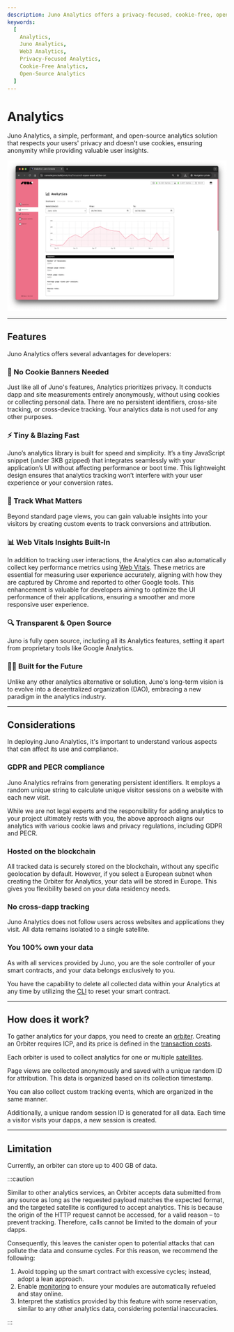 ```yaml
---
description: Juno Analytics offers a privacy-focused, cookie-free, open-source web3 analytics solution. Ensure user anonymity while gaining valuable insights.
keywords:
  [
    Analytics,
    Juno Analytics,
    Web3 Analytics,
    Privacy-Focused Analytics,
    Cookie-Free Analytics,
    Open-Source Analytics
  ]
---
```


# Analytics

Juno Analytics, a simple, performant, and open-source analytics solution that respects your users' privacy and doesn't use cookies, ensuring anonymity while providing valuable user insights.

![A screenshot of the Juno's Analytics dashboard](../../img/analytics/analytics-dashboard.webp)

---

## Features

Juno Analytics offers several advantages for developers:

### 🍪 No Cookie Banners Needed

Just like all of Juno's features, Analytics prioritizes privacy. It conducts dapp and site measurements entirely anonymously, without using cookies or collecting personal data. There are no persistent identifiers, cross-site tracking, or cross-device tracking. Your analytics data is not used for any other purposes.

### ⚡️ Tiny & Blazing Fast

Juno’s analytics library is built for speed and simplicity. It’s a tiny JavaScript snippet (under 3KB gzipped) that integrates seamlessly with your application’s UI without affecting performance or boot time. This lightweight design ensures that analytics tracking won’t interfere with your user experience or your conversion rates.

### 🎯 Track What Matters

Beyond standard page views, you can gain valuable insights into your visitors by creating custom events to track conversions and attribution.

### 📊 Web Vitals Insights Built-In

In addition to tracking user interactions, the Analytics can also automatically collect key performance metrics using [Web Vitals](https://web.dev/articles/vitals). These metrics are essential for measuring user experience accurately, aligning with how they are captured by Chrome and reported to other Google tools. This enhancement is valuable for developers aiming to optimize the UI performance of their applications, ensuring a smoother and more responsive user experience.

### 🔍 Transparent & Open Source

Juno is fully open source, including all its Analytics features, setting it apart from proprietary tools like Google Analytics.

### 🧑‍🚀 Built for the Future

Unlike any other analytics alternative or solution, Juno's long-term vision is to evolve into a decentralized organization (DAO), embracing a new paradigm in the analytics industry.

---

## Considerations

In deploying Juno Analytics, it's important to understand various aspects that can affect its use and compliance.

### GDPR and PECR compliance

Juno Analytics refrains from generating persistent identifiers. It employs a random unique string to calculate unique visitor sessions on a website with each new visit.

While we are not legal experts and the responsibility for adding analytics to your project ultimately rests with you, the above approach aligns our analytics with various cookie laws and privacy regulations, including GDPR and PECR.

### Hosted on the blockchain

All tracked data is securely stored on the blockchain, without any specific geolocation by default. However, if you select a European subnet when creating the Orbiter for Analytics, your data will be stored in Europe. This gives you flexibility based on your data residency needs.

### No cross-dapp tracking

Juno Analytics does not follow users across websites and applications they visit. All data remains isolated to a single satellite.

### You 100% own your data

As with all services provided by Juno, you are the sole controller of your smart contracts, and your data belongs exclusively to you.

You have the capability to delete all collected data within your Analytics at any time by utilizing the [CLI] to reset your smart contract.

---

## How does it work?

To gather analytics for your dapps, you need to create an [orbiter]. Creating an Orbiter requires ICP, and its price is defined in the [transaction costs](../../pricing#transaction-costs).

Each orbiter is used to collect analytics for one or multiple [satellites].

Page views are collected anonymously and saved with a unique random ID for attribution. This data is organized based on its collection timestamp.

You can also collect custom tracking events, which are organized in the same manner.

Additionally, a unique random session ID is generated for all data. Each time a visitor visits your dapps, a new session is created.

---

## Limitation

Currently, an orbiter can store up to 400 GB of data.

:::caution

Similar to other analytics services, an Orbiter accepts data submitted from any source as long as the requested payload matches the expected format, and the targeted satellite is configured to accept analytics. This is because the origin of the HTTP request cannot be accessed, for a valid reason – to prevent tracking. Therefore, calls cannot be limited to the domain of your dapps.

Consequently, this leaves the canister open to potential attacks that can pollute the data and consume cycles. For this reason, we recommend the following:

1. Avoid topping up the smart contract with excessive cycles; instead, adopt a lean approach.
2. Enable [monitoring](../../management/monitoring.md) to ensure your modules are automatically refueled and stay online.
3. Interpret the statistics provided by this feature with some reservation, similar to any other analytics data, considering potential inaccuracies.

:::

[CLI]: ../../reference/cli.mdx
[satellites]: ../../terminology.md#satellite
[orbiter]: ../../terminology.md#orbiter
